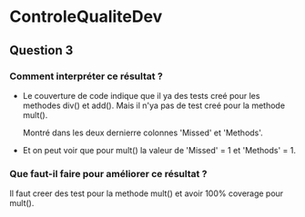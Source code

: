 # ControleQualiteDev

## Question 3

### Comment interpréter ce résultat ?

- Le couverture de code indique que il ya des tests creé pour les methodes div() et add(). Mais il n'ya pas de test creé pour la methode mult().  

    
    Montré dans les deux dernierre colonnes 'Missed' et 'Methods'. 

- Et on peut voir que pour mult() la valeur de 'Missed' = 1 et 'Methods' = 1.


### Que faut-il faire pour améliorer ce résultat ?

Il faut creer des test pour la methode mult() et avoir 100% coverage pour mult().